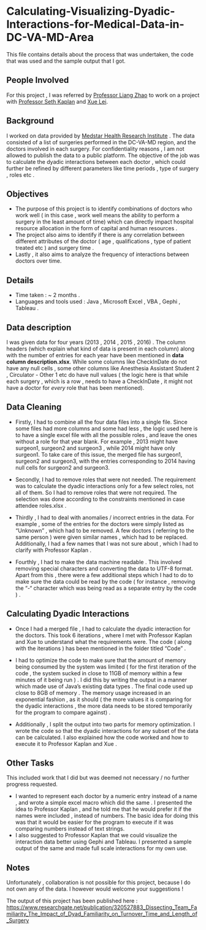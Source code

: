 # Calculating-Visualizing-Dyadic-Interactions-for-Medical-Data-in-DC-VA-MD-Area

This file contains details about the process that was undertaken, the code that was used and the sample output that I got. 

## People Involved 
For this project , I was referred by [Professor Liang Zhao](http://ist.gmu.edu/people/detail/liang-zhao/) to work on a project with [Professor Seth Kaplan](http://psychology.gmu.edu/people/skaplan1) and [Xue Lei](http://psychology.gmu.edu/people/xlei2 ). 

## Background 
I worked on data provided by [Medstar Health Research Institute]( https://www.medstarhealth.org/mhri/#q={} ) . The data consisted of a list of surgeries performed in the DC-VA-MD region, and the doctors involved in each surgery. For confidentiality reasons , I am not allowed to publish the data to a public platform. The objective of the job was to calculate the dyadic interactions between each doctor , which could further be refined by different parameters like time periods , type of surgery , roles etc . 

## Objectives 
- The purpose of this project is to identify combinations of doctors who work well ( in this case , work well means the ability to perform a surgery in the least amount of time)  which can directly impact hospital resource allocation in the form of capital and human resources  .
- The project also aims to identify if there is any correlation between different attributes of the doctor ( age , qualifications , type of patient treated etc ) and surgery time . 
- Lastly , it also aims to analyze the frequency of interactions between doctors over time. 

## Details 
- Time taken : ~ 2 months . 
- Languages and tools used : Java , Microsoft Excel , VBA , Gephi , Tableau . 

## Data description 
I was given data for four years (2013 , 2014 , 2015 , 2016) . The column headers (which explain what kind of data is present in each column) along with the number of entries for each year have been mentioned in **data column description.xlsx**. While some columns like CheckInDate do not have any null cells , some other columns like Anesthesia Assistant Student 2 , Circulator - Other 1 etc do have null values ( the logic here is that while each surgery , which is a row , needs to have a CheckInDate , it might not have a doctor for *every* role that has been mentioned). 

## Data Cleaning 

- Firstly, I had to combine all the four data files into a single file. Since some files had more columns and some had less , the logic used here is to have a single excel file with all the possible roles , and leave the ones without a role for that year blank. For example , 2013 might have surgeon1, surgeon2 and surgeon3 , while 2014 might have only surgeon1. To take care of this issue, the merged file has surgeon1, surgeon2 and surgeon3, with the entries corresponding to 2014 having null cells for surgeon2 and surgeon3.

- Secondly, I had to remove roles that were not needed. The requirement was to calculate the dyadic interactions only for a few select roles, not all of them. So I had to remove roles that were not required. The selection was done according to the constraints mentioned in case attendee roles.xlsx . 
- Thirdly , I had to deal with anomalies / incorrect entries in the data. For example , some of the entries for the doctors were simply listed as “Unknown” , which had to be removed. A few doctors ( referring to the same person ) were given similar names , which had to be replaced. Additionally, I had a few names that I was not sure about , which I had to clarify with Professor Kaplan . 

- Fourthly , I had to make the data machine readable . This involved removing special characters and converting the data to UTF-8 format. Apart from this , there were a few additional steps which I had to do to make sure the data could be read by the code ( for instance , removing the “-“ character which was being read as a separate entry by the code ) . 

## Calculating Dyadic Interactions 

- Once I had a merged file , I had to calculate the dyadic interaction for the doctors. This took 6 iterations , where I met with Professor Kaplan and Xue to understand what the requirements were. 
The code ( along with the iterations ) has been mentioned in the folder titled “Code” . 

- I had to optimize the code to make sure that the amount of memory being consumed by the system was limited ( for the first iteration of the code , the system sucked in close to 11GB of memory within a few minutes of it being run ) . I did this by writing the output in a manner which made use of Java’s existing data types . The final code used up close to 8GB of memory . The memory usage increased in an exponential fashion , as it should ( the more values it is comparing for the dyadic interactions , the more data needs to be stored temporarily for the program to compare against) . 

- Additionally , I split the output into two parts for memory optimization. 
I wrote the code so that the dyadic interactions for any subset of the data can be calculated. 
I also explained how the code worked and how to execute it to Professor Kaplan and Xue . 

## Other Tasks 
This included work that I did but was deemed not necessary / no further progress requested. 
-	I wanted to represent each doctor by a numeric entry instead of a name , and wrote a simple excel macro which did the same . I presented the idea to Professor Kaplan , and he told me that he would prefer it if the names were included , instead of numbers. The basic idea for doing this was that it would be easier for the program to execute if it was comparing numbers instead of text strings. 
-	I also suggested to Professor Kaplan that we could visualize the interaction data better using Gephi and Tableau. I presented a sample output of the same and made full scale interactions for my own use.  

## Notes 
Unfortunately , collaboration is not possible for this project, because I do not own any of the data. I however would welcome your suggestions ! 

The output of this project has been published here : https://www.researchgate.net/publication/320527883_Dissecting_Team_Familiarity_The_Impact_of_Dyad_Familiarity_on_Turnover_Time_and_Length_of_Surgery 
